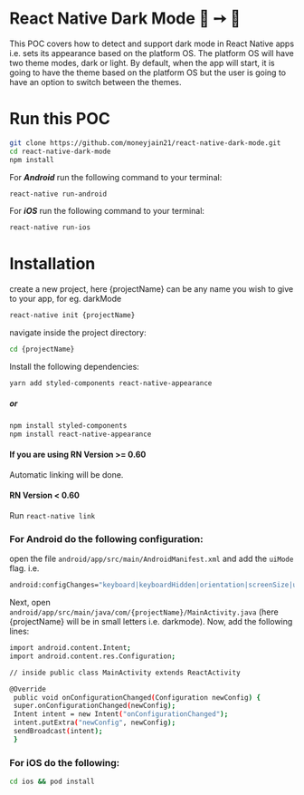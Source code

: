 # React Native Dark Mode 🌝 ➙ 🌚

This POC covers how to detect and support dark mode in React Native apps i.e. sets its appearance based on the platform OS. The platform OS will have two theme modes, dark or light. By default, when the app will start, it is going to have the theme based on the platform OS but the user is going to have an option to switch between the themes.

# Run this POC
```sh
git clone https://github.com/moneyjain21/react-native-dark-mode.git
cd react-native-dark-mode
npm install
```

For <b><i>Android</i></b> run the following command to your terminal:
```sh
react-native run-android
```

For <b><i>iOS</i></b> run the following command to your terminal:
```sh
react-native run-ios
```



# Installation
create a new project, here {projectName} can be any name you wish to give to your app, for eg. darkMode
```sh
react-native init {projectName}
```
 navigate inside the project directory:
```sh
cd {projectName}
```
Install the following dependencies:
```sh
yarn add styled-components react-native-appearance
```
##### or
```sh
npm install styled-components
npm install react-native-appearance
```

#### If you are using RN Version >= 0.60
Automatic linking will be done.

####  RN Version < 0.60
Run `react-native link`

### For Android do the following configuration:
open the file `android/app/src/main/AndroidManifest.xml` and add the `uiMode` flag. i.e.
```sh
android:configChanges="keyboard|keyboardHidden|orientation|screenSize|uiMode"
```
Next, open `android/app/src/main/java/com/{projectName}/MainActivity.java` (here {projectName} will be in small letters i.e. darkmode).
Now, add the following lines:
```sh
import android.content.Intent;
import android.content.res.Configuration;

// inside public class MainActivity extends ReactActivity

@Override
 public void onConfigurationChanged(Configuration newConfig) {
 super.onConfigurationChanged(newConfig);
 Intent intent = new Intent("onConfigurationChanged");
 intent.putExtra("newConfig", newConfig);
 sendBroadcast(intent);
 }
 ```

### For iOS do the following:
```sh
cd ios && pod install
```


